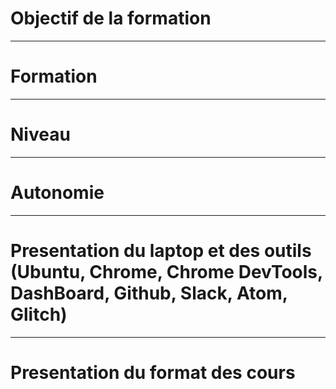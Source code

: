 # Objectif de la formation

---

# Formation

---

# Niveau

---

# Autonomie

----

# Presentation du laptop et des outils (Ubuntu, Chrome, Chrome DevTools, DashBoard, Github, Slack, Atom, Glitch)

---

# Presentation du format des cours
